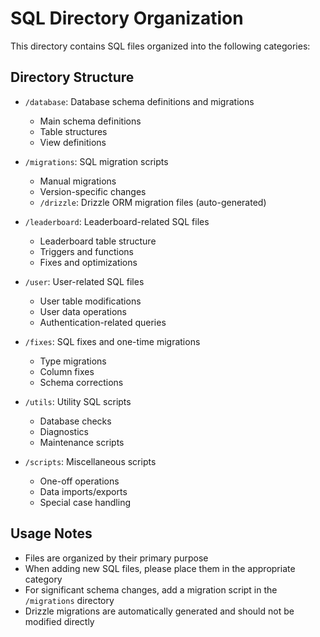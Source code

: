 # SQL Directory Organization

This directory contains SQL files organized into the following categories:

## Directory Structure

- `/database`: Database schema definitions and migrations
  - Main schema definitions
  - Table structures
  - View definitions

- `/migrations`: SQL migration scripts
  - Manual migrations
  - Version-specific changes
  - `/drizzle`: Drizzle ORM migration files (auto-generated)

- `/leaderboard`: Leaderboard-related SQL files
  - Leaderboard table structure
  - Triggers and functions
  - Fixes and optimizations

- `/user`: User-related SQL files
  - User table modifications
  - User data operations
  - Authentication-related queries

- `/fixes`: SQL fixes and one-time migrations
  - Type migrations
  - Column fixes
  - Schema corrections

- `/utils`: Utility SQL scripts
  - Database checks
  - Diagnostics
  - Maintenance scripts

- `/scripts`: Miscellaneous scripts
  - One-off operations
  - Data imports/exports
  - Special case handling

## Usage Notes

- Files are organized by their primary purpose
- When adding new SQL files, please place them in the appropriate category
- For significant schema changes, add a migration script in the `/migrations` directory
- Drizzle migrations are automatically generated and should not be modified directly
